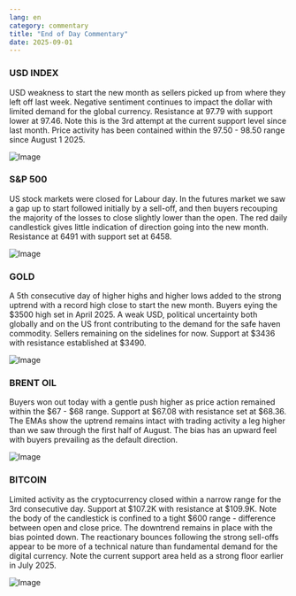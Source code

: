 ```yaml
---
lang: en
category: commentary
title: "End of Day Commentary"
date: 2025-09-01
---
```


### USD INDEX

USD weakness to start the new month as sellers picked up from where they left off last week. Negative sentiment continues to impact the dollar with limited demand for the global currency. Resistance at 97.79 with support lower at 97.46. Note this is the 3rd attempt at the current support level since last month. Price activity has been contained within the 97.50 - 98.50 range since August 1 2025.

![Image](https://markleighedu.github.io/img/Sep-2025/01-Sep-2025/usdindex.jpg)

### S&P 500

US stock markets were closed for Labour day. In the futures market we saw a gap up to start followed initially by a sell-off, and then buyers recouping the majority of the losses to close slightly lower than the open. The red daily candlestick gives little indication of direction going into the new month. Resistance at 6491 with support set at 6458.

![Image](https://markleighedu.github.io/img/Sep-2025/01-Sep-2025/sp500.jpg)

### GOLD

A 5th consecutive day of higher highs and higher lows added to the strong uptrend with a record high close to start the new month. Buyers eying the $3500 high set in April 2025. A weak USD, political uncertainty both globally and on the US front contributing to the demand for the safe haven commodity. Sellers remaining on the sidelines for now. Support at $3436 with resistance established at $3490.

![Image](https://markleighedu.github.io/img/Sep-2025/01-Sep-2025/gold.jpg)

### BRENT OIL

Buyers won out today with a gentle push higher as price action remained within the $67 - $68 range. Support at $67.08 with resistance set at $68.36. The EMAs show the uptrend remains intact with trading activity a leg higher than we saw through the first half of August. The bias has an upward feel with buyers prevailing as the default direction.

![Image](https://markleighedu.github.io/img/Sep-2025/01-Sep-2025/brentoil.jpg)

### BITCOIN

Limited activity as the cryptocurrency closed within a narrow range for the 3rd consecutive day. Support at $107.2K with resistance at $109.9K. Note the body of the candlestick is confined to a tight $600 range - difference between open and close price. The downtrend remains in place with the bias pointed down. The reactionary bounces following the strong sell-offs appear to be more of a technical nature than fundamental demand for the digital currency. Note the current support area held as a strong floor earlier in July 2025.

![Image](https://markleighedu.github.io/img/Sep-2025/01-Sep-2025/bitcoin.jpg)

